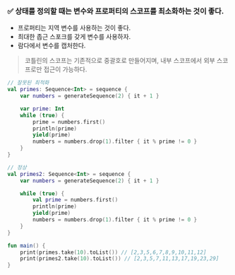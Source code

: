 ### ✅ 상태를 정의할 때는 변수와 프로퍼티의 스코프를 최소화하는 것이 좋다.

- 프로퍼티는 지역 변수를 사용하는 것이 좋다.
- 최대한 좁근 스포크를 갖게 변수를 사용하자.
- 람다에서 변수를 캡처한다.

> 코틀린의 스코프는 기존적으로 중괄호로 만들어지며, 내부 스코프에서 외부 스코프로만 접근이 가능하다.
>


```kotlin
// 잘못된 최적화
val primes: Sequence<Int> = sequence {
    var numbers = generateSequence(2) { it + 1 }

    var prime: Int
    while (true) {
        prime = numbers.first()
        println(prime)
        yield(prime)
        numbers = numbers.drop(1).filter { it % prime != 0 }
    }
}

// 정상 
val primes2: Sequence<Int> = sequence {
    var numbers = generateSequence(2) { it + 1 }

    while (true) {
        val prime = numbers.first()
        println(prime)
        yield(prime)
        numbers = numbers.drop(1).filter { it % prime != 0 }
    }
}

fun main() {
    print(primes.take(10).toList()) // [2,3,5,6,7,8,9,10,11,12]
    print(primes2.take(10).toList()) // [2,3,5,7,11,13,17,19,23,29]
}
```